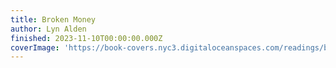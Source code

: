 ```yaml
---
title: Broken Money
author: Lyn Alden
finished: 2023-11-10T00:00:00.000Z
coverImage: 'https://book-covers.nyc3.digitaloceanspaces.com/readings/broken-money-01.jpg'
---
```

